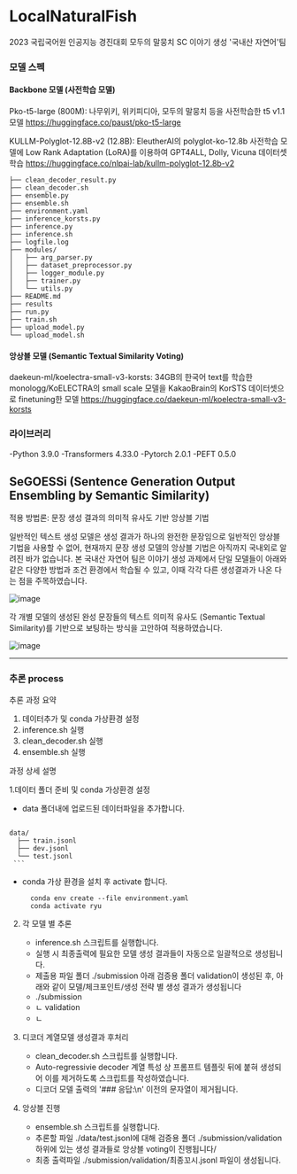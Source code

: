 # LocalNaturalFish

2023 국립국어원 인공지능 경진대회 모두의 말뭉치 SC 이야기 생성 '국내산 자연어'팀

###	모델 스펙

#### Backbone 모델 (사전학습 모델)

Pko-t5-large (800M): 나무위키, 위키피디아, 모두의 말뭉치 등을 사전학습한 t5 v1.1 모델 
https://huggingface.co/paust/pko-t5-large

KULLM-Polyglot-12.8B-v2 (12.8B):  EleutherAI의 polyglot-ko-12.8b 사전학습 모델에 Low Rank Adaptation (LoRA)를 이용하여 GPT4ALL, Dolly, Vicuna 데이터셋 학습 
https://huggingface.co/nlpai-lab/kullm-polyglot-12.8b-v2

```
├── clean_decoder_result.py
├── clean_decoder.sh
├── ensemble.py
├── ensemble.sh
├── environment.yaml
├── inference_korsts.py
├── inference.py
├── inference.sh
├── logfile.log
├── modules/
│   ├── arg_parser.py
│   ├── dataset_preprocessor.py
│   ├── logger_module.py
│   ├── trainer.py
│   └── utils.py
├── README.md
├── results
├── run.py
├── train.sh
├── upload_model.py
└── upload_model.sh
```

#### 앙상블 모델 (Semantic Textual Similarity Voting)


daekeun-ml/koelectra-small-v3-korsts: 34GB의 한국어 text를 학습한 monologg/KoELECTRA의 small scale 모델을 KakaoBrain의 KorSTS 데이터셋으로 finetuning한 모델 
https://huggingface.co/daekeun-ml/koelectra-small-v3-korsts

###	라이브러리

-Python 3.9.0 
-Transformers 4.33.0 
-Pytorch 2.0.1 
-PEFT 0.5.0 

## SeGOESSi (Sentence Generation Output Ensembling by Semantic Similarity)

적용 방법론: 문장 생성 결과의 의미적 유사도 기반 앙상블 기법

일반적인 텍스트 생성 모델은 생성 결과가 하나의 완전한 문장임으로 일반적인 앙상블 기법을 사용할 수 없어, 현재까지 문장 생성 모델의 앙상블 기법은 아직까지 국내외로 알려진 바가 없습니다. 
본 국내산 자연어 팀은 이야기 생성 과제에서 단일 모델들이 아래와 같은 다양한 방법과 조건 환경에서 학습될 수 있고, 이때 각각 다른 생성결과가 나온 다는 점을 주목하였습니다.

![image](https://github.com/JuHyng/GCULocalNaturalFish/assets/90828283/326303aa-f0c5-41c5-9008-96e1f5877cfe)

각 개별 모델의 생성된 완성 문장들의 텍스트 의미적 유사도 (Semantic Textual Similarity)를 기반으로 보팅하는 방식을 고안하여 적용하였습니다. 

![image](https://github.com/JuHyng/GCULocalNaturalFish/assets/90828283/64ff4ae8-215f-45d1-ae66-6d9b3594ad68)



---

### 추론 process

추론 과정 요약
1. 데이터추가 및 conda 가상환경 설정
2. inference.sh 실행
3. clean_decoder.sh 실행
4. ensemble.sh 실행 

과정 상세 설명

1.데이터 폴더 준비 및 conda 가상환경 설정
   - data 폴더내에 업로드된 데이터파일을 추가합니다.
     ```
    data/
      ├── train.jsonl
      ├── dev.jsonl
      └── test.jsonl
     ```
   - conda 가상 환경을 설치 후 activate 합니다.
     ```
       conda env create --file environment.yaml
       conda activate ryu
     ```

2. 각 모델 별 추론
   - inference.sh 스크립트를 실행합니다.
   - 실행 시 최종출력에 필요한 모델 생성 결과들이 자동으로 일괄적으로 생성됩니다.
   - 제출용 파일 폴더 ./submission 아래 검증용 폴더 validation이 생성된 후, 아래와 같이 모델/체크포인트/생성 전략 별 생성 결과가 생성됩니다
   - ./submission
   - ㄴ validation
   -   ㄴ

3. 디코더 계열모델 생성결과 후처리
   - clean_decoder.sh 스크립트를 실행합니다.
   - Auto-regressivie decoder 계열 특성 상 프롬프트 템플릿 뒤에 붙혀 생성되어 이를 제거하도록 스크립트를 작성하였습니다.
   - 디코더 모델 출력의 '### 응답:\\n' 이전의 문자열이 제거됩니다.

4. 앙상블 진행
   - ensemble.sh 스크립트를 실행합니다.
   - 추론할 파일 ./data/test.jsonl에 대해 검증용 폴더 ./submission/validation 하위에 있는 생성 결과들로 앙상블 voting이 진행됩니다/
   - 최종 출력파일 ./submission/validation/최종꼬시.jsonl 파일이 생성됩니다.
